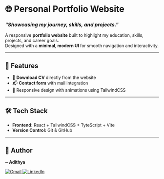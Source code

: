 # 🌐 Personal Portfolio Website  
### _"Showcasing my journey, skills, and projects."_  

A responsive **portfolio website** built to highlight my education, skills, projects, and career goals.  
Designed with a **minimal, modern UI** for smooth navigation and interactivity.  

---

## 🚀 Features  
- 📄 **Download CV** directly from the website  
- 📬 **Contact form** with mail integration  
- 🎨 Responsive design with animations using TailwindCSS  

---

## 🛠️ Tech Stack  
- **Frontend:** React + TailwindCSS  + TyteScript + Vite
- **Version Control:** Git & GitHub  

---

## 👤 Author  
**~ Adithya**  

<p>
  <a href="mailto:adithyakaluvala@gmail.com">
    <img src="https://img.shields.io/badge/Gmail-red?style=flat&logo=gmail&logoColor=white" alt="Gmail"/>
  </a>
  <a href="https://www.linkedin.com/in/adithya-kaluvala-83b9392b4/">
    <img src="https://img.shields.io/badge/LinkedIn-blue?style=flat&logo=linkedin&logoColor=white" alt="LinkedIn"/>
  </a>
</p>
